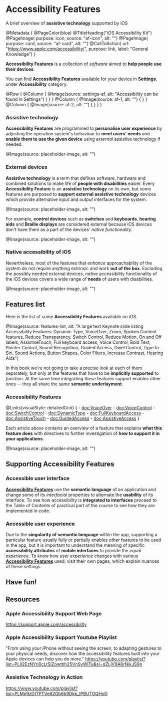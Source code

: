 # Accessibility Features

A brief overview of **assistive technology** supported by iOS

@Metadata {
    @PageColor(blue)
    @TitleHeading("iOS Accessibility Kit")
    @PageImage(
               purpose: icon, 
               source: "af-icon", 
               alt: "")
    @PageImage(
               purpose: card, 
               source: "af-card", 
               alt: "")
    @CallToAction(
                url: "https://www.apple.com/accessibility/",
                purpose: link, 
                label: "General Knowledge")
}

**Accessibility Features** is a collection of *software* aimed to **help people use their devices**. 

You can find **Accessibility Features** available for your device in **Settings**, under **Accessibility** category.

@Row {
    @Column {
       @Image(source: settings-af, alt: "Accessibility can be found in Settings") {
       }
    }
   @Column {
      @Image(source: af-1, alt: "") {
      }
   }
   @Column {
      @Image(source: af-2, alt: "") {
      }
   }
}

### Assistive technology
**Accessibility Features** are programmed to **personalise user experience** by adjusting the operation system's behaviour to **meet users' needs** and **enable them to use the given device** using *external* assistive technology if needed. 

@Image(source: placeholder-image, alt: "")


### External devices
**Assistive technology** is a term that defines software, hardware and combined solutions to make life of **people with disabilities** easier. Every **Accessibility Feature** is an **assistive technology** on its own, but some features are purposed to **support external assistive technology** devices which provide alternative *input* and *output* interfaces for the system. 

@Image(source: placeholder-image, alt: "")

For example, **control devices** such as **switches** and **keyboards**, **hearing aids** and **Braille displays** are considered external because iOS devices don't have them as a part of the devices' *native functionality*. 

@Image(source: placeholder-image, alt: "")

### Native accessibility of iOS
Nevertheless, most of the features that *enhance* approachability of the system do not require anything extrinsic and work **out of the box**. Excluding the possibly needed external devices, *native* accessibility functionality of the iOS devices covers a wide range of **needs** of users with disabilities.  

@Image(source: placeholder-image, alt: "")

## Features list
Here is the list of some **Accessibility Features** available on iOS. 

@Image(source: features-list, alt: "A large text Keynote slide listing Accessibility Features: Dynamic Type, VoiceOver, Zoom, Spoken Content features, Reduce Transparency, Switch Control, Reduce Motion, On and Off labels, AssistiveTouch, Full keyboard access, Voice Control, Bold Text, Pointer Control, Sound Recognition, Guided Access, Dwel Control, Type to Siri, Sound Actions, Button Shapes, Color Filters, Increase Contrast, Hearing Aids")

In this book we're not going to take a precise look at each of them separately, but only at the features that have to be **implicitly supported** to *function*. At the same time integrating *these* features support enables other ones -- they all share the same **semantic underlayment**.

### Accessibility Features
@Links(visualStyle: detailedGrid) {
    - <doc:VoiceOver>
    - <doc:VoiceControl>
    - <doc:SwitchControl>
    - <doc:DynamicType>
    - <doc:FullKeyboardAccess>
    - <doc:AssistiveTouch>
    - <doc:GuidedAccess>
    - <doc:AssistiveAccess>
}

Each article above contains an overview of a feature that explains **what this feature does** with directives to further investigation of **how to support it in your applications**. 

@Image(source: placeholder-image, alt: "")

## Supporting Accessibility Features

### Accessible user interface
[**Accessibility Features**](<doc:AccessibilityFeatures>) use the **semantic language** of an application and change some of its *interfacial* properties to alternate the **usability** of its interface. To see how accessibility is **integrated to interfaces** proceed to the Table of Contents of practical part of the course to see how they are implemented in code.

### Accessible user experience
Due to the **singularity of semantic language** within the app, supporting a particular feature usually fully or partially enables *other* features to be used in the app, but it is important to understand the meaning of specific **accessibility attributes** of **mobile interfaces** to provide the *equal experience*. To know how *user experience* changes with various [**Accessibility Features**](<doc:AccessibilityFeatures>) used, visit their own pages, which explain nuances of these settings.

## Have fun!

## Resources 

### Apple Accessibility Support Web Page
https://support.apple.com/accessibility

### Apple Accessibility Support Youtube Playlist
"From using your iPhone without seeing the screen, to adapting gestures to your physical needs, discover how the accessibility features built into your Apple devices can help you do more."
https://youtube.com/playlist?list=PLIl2EzNYri0cLtSlZowttih25VnSvWITu&si=qZLjV9A6rNikJS9n

### Assistive Technology in Action
https://www.youtube.com/playlist?list=PLMe9zDtTPTVe62Gb6b9Dkk_IPBUTGQHoD

